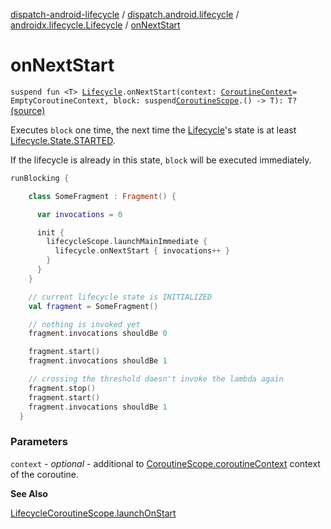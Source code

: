 [dispatch-android-lifecycle](../../index.md) / [dispatch.android.lifecycle](../index.md) / [androidx.lifecycle.Lifecycle](index.md) / [onNextStart](./on-next-start.md)

# onNextStart

`suspend fun <T> `[`Lifecycle`](https://developer.android.com/reference/androidx/androidx/lifecycle/Lifecycle.html)`.onNextStart(context: `[`CoroutineContext`](https://kotlinlang.org/api/latest/jvm/stdlib/kotlin.coroutines/-coroutine-context/index.html)` = EmptyCoroutineContext, block: suspend `[`CoroutineScope`](https://kotlin.github.io/kotlinx.coroutines/kotlinx-coroutines-core/kotlinx.coroutines/-coroutine-scope/index.html)`.() -> T): T?` [(source)](https://github.com/RBusarow/Dispatch/tree/master/dispatch-android-lifecycle/src/main/java/dispatch/android/lifecycle/suspend.kt#L74)

Executes `block` one time, the next time the [Lifecycle](https://developer.android.com/reference/androidx/androidx/lifecycle/Lifecycle.html)'s state is at least [Lifecycle.State.STARTED](https://developer.android.com/reference/androidx/androidx/lifecycle/Lifecycle/State.html#STARTED).

If the lifecycle is already in this state, `block` will be executed immediately.

``` kotlin
runBlocking {

    class SomeFragment : Fragment() {

      var invocations = 0

      init {
        lifecycleScope.launchMainImmediate {
          lifecycle.onNextStart { invocations++ }
        }
      }
    }

    // current lifecycle state is INITIALIZED
    val fragment = SomeFragment()

    // nothing is invoked yet
    fragment.invocations shouldBe 0

    fragment.start()
    fragment.invocations shouldBe 1

    // crossing the threshold doesn't invoke the lambda again
    fragment.stop()
    fragment.start()
    fragment.invocations shouldBe 1
  }
```

### Parameters

`context` - *optional* - additional to [CoroutineScope.coroutineContext](https://kotlin.github.io/kotlinx.coroutines/kotlinx-coroutines-core/kotlinx.coroutines/-coroutine-scope/coroutine-context.html) context of the coroutine.

**See Also**

[LifecycleCoroutineScope.launchOnStart](../-lifecycle-coroutine-scope/launch-on-start.md)

